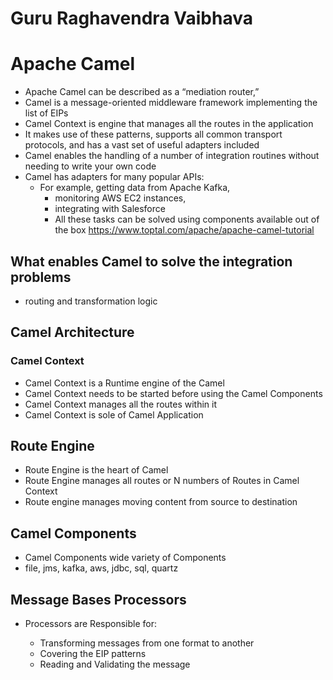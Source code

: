 # Guru Raghavendra Vaibhava


# Apache Camel

-	Apache Camel can be described as a “mediation router,” 
-	Camel is a  message-oriented middleware framework implementing the list of EIPs
-	Camel Context is engine that manages all the routes in the application
-	It makes use of these patterns, supports all common transport protocols, and has a vast set of useful adapters included
-	Camel enables the handling of a number of integration routines without needing to write your own code
-	Camel has adapters for many popular APIs:
	-	For example, getting data from Apache Kafka,
		-	monitoring AWS EC2 instances, 
		-	integrating with Salesforce
		-  All these tasks can be solved using components available out of the box
https://www.toptal.com/apache/apache-camel-tutorial



## What enables Camel to solve the integration problems
-	routing and transformation logic		
		
## Camel Architecture

### Camel Context

-	Camel Context is a Runtime engine of the Camel
-	Camel Context needs to be started before using the Camel Components
-	Camel Context manages all the routes  within it
-	Camel Context is sole of Camel Application

## Route Engine

-	Route Engine is the heart of Camel
-	Route Engine manages all routes or N numbers of Routes in Camel Context
-	Route engine manages moving content from source to destination


## Camel Components

-	Camel Components wide variety of Components
-	file, jms, kafka, aws, jdbc, sql, quartz

## Message Bases Processors

-	Processors are Responsible for:

	-	Transforming messages from one format to another 
	-	Covering the EIP patterns
	-	Reading and Validating the message 
	

























































































	

	